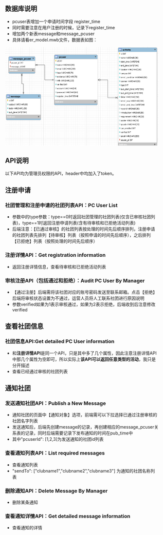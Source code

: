 ## 数据库说明
- pcuser表增加一个申请时间字段 register_time
- 同时需要注意在用户注册的时候，记录下register_time
- 增加两个新表message和message_pcuser
- 具体请看er_model.mwb文件，数据表如图：

![er_diagram](../picture/er_diagram.png)

## API说明
以下API均为管理员权限的API，header中均加入了token。

## 注册申请
### 社团管理和注册申请的社团列表API：PC User List
- 参数中的type参数：type==0时返回社团管理的社团列表(仅含已审核社团列表)，type==1时返回注册申请列表(含有待审核和已拒绝活动列表)
- 后端注意：【已通过审核】的社团列表按处理的时间先后顺序排列，注册申请的社团列表先排列【待审核】列表（按照申请的时间先后顺序），之后排列【已拒绝】列表（按照处理的时间先后顺序）

### 注册详情API：Get registration information
- 返回注册详情信息，查看待审核和已拒绝活动列表

### 审核注册API（包括通过和拒绝）：Audit PC User By Manager
- 【通过注册】后端需将该社团对应的账号密码发送至联系邮箱。点击【拒绝】后端将审核状态设置为不通过，运营人员将人工联系社团进行原因说明
- 参数verified如果为1表示审核通过，如果为2表示拒绝，后端收到后注意修改verified

## 查看社团信息
### 社团信息API:Get detailed PC User information
- 和**注册详情API**是同一个API，只是其中多了几个属性，因此注意注册详情API中那几个属性为空即可，所以实际上**该API可以返回任意类型的活动**，我只是分开描述
- 查看已经通过审核的社团列表

## 通知社团
### 发送通知社团API：Publish a New Message
- 通知社团的页面中【通知对象】选项，前端需可以下拉选择已通过注册审核的社团名字列表
- 发送通知后，后端先创建message的记录，再创建相应的message_pcuser关系表的记录，同时后端需要记录下发布通知的时间在pub_time中
- 其中"pcuserId": [1,2,3]为发送通知的社团id列表

### 查看通知列表API：List required messages 
- 查看通知列表
- "sendTo": ["clubname1","clubname2","clubname3"] 为通知的社团名称列表

### 删除通知API：Delete Message By Manager 
- 删除某条通知

### 查看通知详情API：Get detailed message information
- 查看通知的详情
